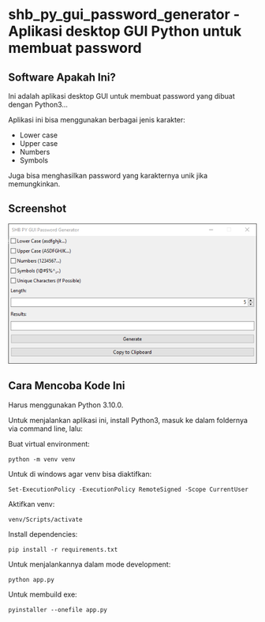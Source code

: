 # shb_py_gui_password_generator - Aplikasi desktop GUI Python untuk membuat password

## Software Apakah Ini?

Ini adalah aplikasi desktop GUI untuk membuat password yang dibuat dengan Python3...

Aplikasi ini bisa menggunakan berbagai jenis karakter:

- Lower case
- Upper case
- Numbers
- Symbols

Juga bisa menghasilkan password yang karakternya unik jika memungkinkan.

## Screenshot

![ScreenShot](.readme-assets/shb_py_gui_password_generator-1.png?raw=true)

## Cara Mencoba Kode Ini

Harus menggunakan Python 3.10.0.

Untuk menjalankan aplikasi ini, install Python3, masuk ke dalam foldernya via command line, lalu:

Buat virtual environment:

```
python -m venv venv
```

Untuk di windows agar venv bisa diaktifkan:

```
Set-ExecutionPolicy -ExecutionPolicy RemoteSigned -Scope CurrentUser
```

Aktifkan venv:

```
venv/Scripts/activate
```

Install dependencies:

```
pip install -r requirements.txt
```

Untuk menjalankannya dalam mode development:

```
python app.py
```

Untuk membuild exe:

```
pyinstaller --onefile app.py
```
